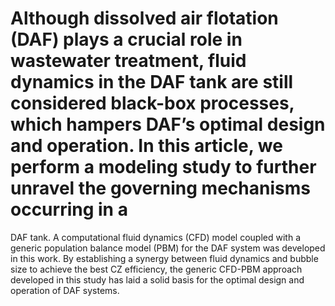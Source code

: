 # Although dissolved air flotation (DAF) plays a crucial role in wastewater treatment, fluid dynamics in the DAF tank are still considered black-box processes, which hampers DAF’s optimal design and operation. In this article, we perform a modeling study to further unravel the governing mechanisms occurring in a
DAF tank. A computational fluid dynamics (CFD) model coupled with a generic population balance model (PBM) for the DAF system was developed in this work. By establishing a synergy between fluid dynamics
and bubble size to achieve the best CZ efficiency, the generic CFD-PBM approach developed in this study has laid a solid basis for the optimal design and operation of DAF systems.
